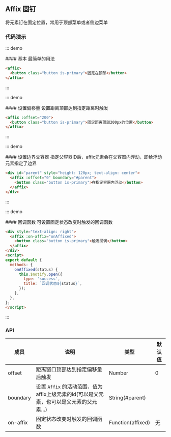 ## Affix 固钉

将元素钉在固定位置，常用于顶部菜单或者侧边菜单

### 代码演示

::: demo
<summary>
  #### 基本
  最简单的用法
</summary>

```html
<affix>
  <button class="button is-primary">固定在顶部</button>
</affix>
```
:::

::: demo
<summary>
  #### 设置偏移量
  设置距离顶部达到指定距离时触发
</summary>

```html
<affix :offset="200">
  <button class="button is-primary">固定距离顶部200px的位置</button>
</affix>
```
:::

::: demo
<summary>
  #### 设置边界父容器
  指定父容器ID后，affix元素会在父容器内浮动，即给浮动元素指定了边界
</summary>

```html
<div id="parent" style="height: 120px; text-align: center">
  <affix :offset="0" boundary="#parent">
    <button class="button is-primary">在指定容器内浮动</button>
  </affix>
</div>
```
:::

::: demo
<summary>
  #### 回调函数
  可设置固定状态改变时触发的回调函数
</summary>

```html
<div style="text-align: right">
  <affix :on-affix="onAffixed">
    <button class="button is-primary">触发回调</button>
  </affix>
</div>
<script>
export default {
  methods: {
    onAffixed(status) {
      this.$notify.open({
        type: 'success',
        title: `回调状态${status}`,
      });
    },
  },
};
</script>
```
:::



### API

| 成员        | 说明           | 类型               | 默认值       |
|------------|----------------|--------------------|--------------|
| offset    | 距离窗口顶部达到指定偏移量后触发   | Number |    0     |
| boundary | 设置 `Affix` 的活动范围，值为affix上级元素的id(可以是父元素，也可以是父元素的父元素...)| String(#parent) |
| on-affix | 固定状态改变时触发的回调函数   | Function(affixed) | 无        |


<script>
  export default {
    methods: {
      onAffixed(status) {
        this.$notify.open({
          type: 'success',
          title: `回调状态${status}`,
        });
      },
    },
  };
</script>
